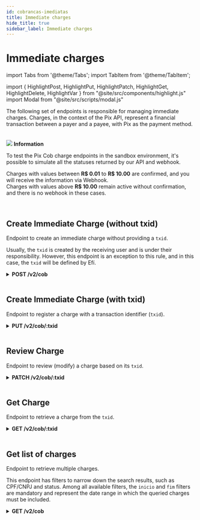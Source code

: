```yaml
---
id: cobrancas-imediatas
title: Immediate charges
hide_title: true
sidebar_label: Immediate charges
---
```

<h1 className="titulo">Immediate charges</h1>
<div className="conteudo">

import Tabs from '@theme/Tabs';
import TabItem from '@theme/TabItem';


import { HighlightPost, HighlightPut, HighlightPatch, HighlightGet, HighlightDelete, HighlightVar } from "@site/src/components/highlight.js"
import Modal from "@site/src/scripts/modal.js" 

<!-- Embedding React components with MDX -->
<!-- fontWeight: 'bold', -->

<div className="subtitulo">
The following set of endpoints is responsible for managing immediate charges. Charges, in the context of the Pix API, represent a financial transaction between a payer and a payee, with Pix as the payment method.

</div>

<br/>
<br/>

<div className="admonition admonition_info">
<div>
<img src="/img/info-circle-blue.svg"/> <b>Information</b>
</div>
<p>To test the Pix Cob charge endpoints in the sandbox environment, it's possible to simulate all the statuses returned by our API and webhook.</p>
<p>Charges with values between <b>R$ 0.01</b> to <b>R$ 10.00</b> are confirmed, and you will receive the information via Webhook.<br/>
Charges with values above <b>R$ 10.00</b> remain active without confirmation, and there is no webhook in these cases.<br/></p>
</div>
<br/>

## Create Immediate Charge (without txid)
Endpoint to create an immediate charge without providing a <code>txid</code>.

Usually, the <code>txid</code> is created by the receiving user and is under their responsibility. However, this endpoint is an exception to this rule, and in this case, the <code>txid</code> will be defined by Efí.


<!-- Método POST -->
<div className="post">
<details className="col-100">
  <summary>
    <b><HighlightPost>POST</HighlightPost> /v2/cob</b>
  </summary>
      <div className="post-div"> 
          <div className="left">
            Requires authorization for the scope: <code>cob.write</code>
          </div>
          <div className="right">
          <Modal filename="/markdown/i18n/pix/cob/Cobranca_imediata.md" />
          </div>
      </div>
      <br/> <br/>
      <p><p><b>Request</b></p></p>
     
  <Tabs
    defaultValue="exemplo1"
    values={[
    { label: 'Example 1 (CPF)', value: 'exemplo1', },
    { label: 'Example 2 (CNPJ)', value: 'exemplo2', },
    { label: 'Example 3 (loc)', value: 'exemplo3', },
    ]}>
    
  <TabItem value="exemplo1">

  ```json
  {
    "calendario": {
      "expiracao": 3600
    },
    "devedor": {
      "cpf": "12345678909",
      "nome": "Francisco da Silva"
    },
    "valor": {
      "original": "123.45"
    },
    "chave": "71cdf9ba-c695-4e3c-b010-abb521a3f1be",
    "solicitacaoPagador": "Cobrança dos serviços prestados."
  }
  ``` 
  </TabItem>
  <TabItem value="exemplo2">

  ```json
  {
    "calendario": {
      "expiracao": 3600
    },
    "devedor": {
      "cnpj": "12345678000195",
      "nome": "Empresa de Serviços SA"
    },
    "valor": {
      "original": "37.00"
    },
    "chave": "ac107ed7-97cd-4fe7-8df5-a5f5659bf2f3",
    "solicitacaoPagador": "Serviço realizado.",
    "infoAdicionais": [
      {
        "nome": "Campo 1",
        "valor": "Informação Adicional1 do PSP-Recebedor"
      },
      {
        "nome": "Campo 2",
        "valor": "Informação Adicional2 do PSP-Recebedor"
      }
    ]
  }
  ```
  </TabItem>
  <TabItem value="exemplo3">

  ```json
  {
    "calendario": {
      "expiracao": 3600
    },
    "devedor": {
      "cpf": "12345678909",
      "nome": "Francisco da Silva"
    },
    "valor": {
      "original": "123.45"
    },
    "loc": {
      "id": 1
    },
    "chave": "71cdf9ba-c695-4e3c-b010-abb521a3f1be",
    "solicitacaoPagador": "Cobrança dos serviços prestados."
  }
  ```
  </TabItem>
  </Tabs>


  <br/>   
        
  <b>Responses</b>

  <br/> 

  The Responses below represent Success(201) and consumption failures/errors.
  <Tabs
    defaultValue="saida"
    values={[
      { label: '🟢 201', value: 'saida', },
      { label: '🔴 400', value: '400', },
      { label: '🔴 409', value: '409', },
      { label: '🔴 500', value: '500', },
    ]}>
  <TabItem value="saida">

  ```json
  {
    "calendario": {
      "criacao": "2020-09-09T20:15:00.358Z",
      "expiracao": 3600
    },
    "txid": "7978c0c97ea847e78e8849634473c1f1",
    "revisao": 0,
    "loc": {
      "id": 789,
      "location": "pix.example.com/qr/v2/9d36b84fc70b478fb95c12729b90ca25",
      "tipoCob": "cob"
    },
    "location": "pix.example.com/qr/v2/9d36b84fc70b478fb95c12729b90ca25",
    "status": "ATIVA",
    "devedor": {
      "cnpj": "12345678000195",
      "nome": "Empresa de Serviços SA"
    },
    "valor": {
      "original": "567.89"
    },
    "chave": "a1f4102e-a446-4a57-bcce-6fa48899c1d1",
    "solicitacaoPagador": "Informar cartão fidelidade",
    "pixCopiaECola": "00020101021226830014BR.GOV.BCB.PIX2561qrcodespix.sejaefi.com.br/v2/41e0badf811a4ce6ad8a80b306821fce5204000053000065802BR5905EFISA6008SAOPAULO60070503***61040000"
  }
  ```
  </TabItem>
  <TabItem value="400">

  ```json
  InvalidOperationError
  {
    "nome": "documento_bloqueado",
    "mensagem": "O documento desta conta tem bloqueios que impedem a emissão"
  }

  Ou

  {
    "nome": "chave_invalida",
    "mensagem": "A chave informada não faz referência à conta Efí autenticada"
  }

  InvalidValueError
  {
    "nome": "valor_invalido",
    "mensagem": "Campo valor.original deve ser maior que zero"
  }

  Ou

  {
    "nome": "valor_invalido",
    "mensagem": "Campo calendario.expiracao deve ser maior que zero"
  }

  Ou

  {
    "nome": "valor_invalido",
    "mensagem": "Documento CPF em devedor.cpf é inválido"
  }

   Ou

  {
    "nome": "valor_invalido",
    "mensagem": "Documento CNPJ em devedor.cnpj é inválido"
  }
  ```
  </TabItem>
  <TabItem value="409">

  ```json
  DuplicatedRegisterError
  {
    "nome": "txid_duplicado",
    "mensagem": "Campo txid informado já foi utilizado em outra cobrança"
  }
  ```
  </TabItem>
  <TabItem value="500">

  ```json
  ApplicationError
  {
    "nome": "erro_aplicacao",
    "mensagem": "Ocorreu um erro ao validar a chave"
  }
  ```
  </TabItem>
  </Tabs>

</details>

</div>

<br/>

## Create Immediate Charge (with txid)
Endpoint to register a charge with a transaction identifier (<code>txid</code>).

<!-- Método PUT -->
<div className="put"> 
<details className="col-100">
  <summary>
    <b><HighlightPut>PUT</HighlightPut> /v2/cob/<HighlightVar>:txid</HighlightVar></b>
  </summary>
      <div className="put-div"> 
          <div className="left">
            Requires authorization for the scope: <code>cob.write</code>
          </div>
          <div className="right">
          <Modal filename="/markdown/i18n/pix/cob/Cobranca_imediata_txid.md" />
          </div>
      </div>
      <br/> <br/>
      <p><b>Request</b></p>
      <p></p>
  <Tabs
    defaultValue="exemplo1"
    values={[
    { label: 'Example 1 (CPF)', value: 'exemplo1', },
    { label: 'Example 2 (CNPJ)', value: 'exemplo2', },
    { label: 'Example 3 (loc)', value: 'exemplo3', },
    ]}>
    
  <TabItem value="exemplo1">

  ```json
  {
    "calendario": {
      "expiracao": 3600
    },
    "devedor": {
      "cpf": "12345678909",
      "nome": "Francisco da Silva"
    },
    "valor": {
      "original": "123.45"
    },
    "chave": "71cdf9ba-c695-4e3c-b010-abb521a3f1be",
    "solicitacaoPagador": "Cobrança dos serviços prestados."
  }
  ``` 
  </TabItem>
  <TabItem value="exemplo2">

  ```json
  {
    "calendario": {
      "expiracao": 3600
    },
    "devedor": {
      "cnpj": "12345678000195",
      "nome": "Empresa de Serviços SA"
    },
    "valor": {
      "original": "37.00"
    },
    "chave": "ac107ed7-97cd-4fe7-8df5-a5f5659bf2f3",
    "solicitacaoPagador": "Serviço realizado.",
    "infoAdicionais": [
      {
        "nome": "Campo 1",
        "valor": "Informação Adicional1 do PSP-Recebedor"
      },
      {
        "nome": "Campo 2",
        "valor": "Informação Adicional2 do PSP-Recebedor"
      }
    ]
  }
  ```
  </TabItem>
  <TabItem value="exemplo3">

  ```json
  {
    "calendario": {
      "expiracao": 3600
    },
    "devedor": {
      "cpf": "12345678909",
      "nome": "Francisco da Silva"
    },
    "valor": {
      "original": "123.45"
    },
    "loc": {
      "id": 1
    },
    "chave": "71cdf9ba-c695-4e3c-b010-abb521a3f1be",
    "solicitacaoPagador": "Cobrança dos serviços prestados."
  }
  ```
  </TabItem>
  </Tabs>

  <br/>  
        
  <b>Responses</b>

  <br/> 

  The Responses below represent Success(201) and consumption failures/errors.
  <Tabs
    defaultValue="saida"
    values={[
      { label: '🟢 201', value: 'saida', },
      { label: '🔴 400', value: '400', },
      { label: '🔴 409', value: '409', },
      { label: '🔴 500', value: '500', },
    ]}>
  <TabItem value="saida">

  ```json
  {
    "calendario": {
      "criacao": "2020-09-09T20:15:00.358Z",
      "expiracao": 3600
    },
    "txid": "7978c0c97ea847e78e8849634473c1f1",
    "revisao": 0,
    "loc": {
      "id": 789,
      "location": "pix.example.com/qr/v2/9d36b84fc70b478fb95c12729b90ca25",
      "tipoCob": "cob"
    },
    "location": "pix.example.com/qr/v2/9d36b84fc70b478fb95c12729b90ca25",
    "status": "ATIVA",
    "devedor": {
      "cnpj": "12345678000195",
      "nome": "Empresa de Serviços SA"
    },
    "valor": {
      "original": "567.89"
    },
    "chave": "a1f4102e-a446-4a57-bcce-6fa48899c1d1",
    "solicitacaoPagador": "Informar cartão fidelidade",
    "pixCopiaECola": "00020101021226830014BR.GOV.BCB.PIX2561qrcodespix.sejaefi.com.br/v2/41e0badf811a4ce6ad8a80b306821fce5204000053000065802BR5905EFISA6008SAOPAULO60070503***61040000"
  }
  ```
  </TabItem>
  <TabItem value="400">

  ```json
  InvalidOperationError
  {
    "nome": "documento_bloqueado",
    "mensagem": "O documento desta conta tem bloqueios que impedem a emissão"
  }

  Ou

  {
    "nome": "chave_invalida",
    "mensagem": "A chave informada não faz referência à conta Efí autenticada"
  }

  InvalidValueError
  {
    "nome": "valor_invalido",
    "mensagem": "Campo valor.original deve ser maior que zero"
  }

  Ou

  {
    "nome": "valor_invalido",
    "mensagem": "Campo calendario.expiracao deve ser maior que zero"
  }

  Ou

  {
    "nome": "valor_invalido",
    "mensagem": "Documento CPF em devedor.cpf é inválido"
  }

   Ou

  {
    "nome": "valor_invalido",
    "mensagem": "Documento CNPJ em devedor.cnpj é inválido"
  }
  ```
  </TabItem>
  <TabItem value="409">

  ```json
  DuplicatedRegisterError
  {
    "nome": "txid_duplicado",
    "mensagem": "Campo txid informado já foi utilizado em outra cobrança"
  }
  ```
  </TabItem>
  <TabItem value="500">

  ```json
  ApplicationError
  {
    "nome": "erro_aplicacao",
    "mensagem": "Ocorreu um erro ao validar a chave"
  }
  ```
  </TabItem>
  </Tabs>

</details>

</div>

<br/>

## Review Charge
Endpoint to review (modify) a charge based on its <code>txid</code>.

<!-- Método PATCH -->
<div className="patch">
<details className="col-100">
  <summary>
    <b><HighlightPatch>PATCH</HighlightPatch> /v2/cob/<HighlightVar>:txid</HighlightVar></b>
  </summary>
      <div className="put-div"> 
          <div className="left">
            Requires authorization for the scope: <code>cob.write</code> 
          </div>
          <div className="right">
          <Modal filename="/markdown/i18n/pix/cob/Revisar_cobranca.md" />
          </div>
      </div>
      <br/> <br/>
      <p><b>Request</b></p>
      <p></p>
  <Tabs
    defaultValue="exemplo1"
    values={[
    { label: 'Example 1', value: 'exemplo1', },
    { label: 'Example 2', value: 'exemplo2', },
    { label: 'Example 3', value: 'exemplo3', },
    ]}>
    
  <TabItem value="exemplo1">

  ```json
  {
    "loc": {
      "id": 7768
    },
    "devedor": {
      "cpf": "12345678909",
      "nome": "Francisco da Silva"
    },
    "valor": {
      "original": "123.45"
    },
    "solicitacaoPagador": "Informe o número ou identificador do pedido."
  }
  ``` 
  </TabItem>
  <TabItem value="exemplo2">

  ```json
  {
    "valor": {
      "original": "567.89"
    },
    "solicitacaoPagador": "Informe o número ou identificador do pedido."
  }
  ```
  </TabItem>
  <TabItem value="exemplo3">

  ```json
  {
    "status": "REMOVIDA_PELO_USUARIO_RECEBEDOR"
  }
  ```
  </TabItem>
  </Tabs>

  <br/>    
        
  <b>Responses</b>

  <br/> 

  The Responses below represent Success(200) and consumption failures/errors.
  <Tabs
    defaultValue="saida"
    values={[
      { label: '🟢 200', value: 'saida', },
      { label: '🔴 400', value: '400', },
      { label: '🔴 409', value: '409', },
      { label: '🔴 500', value: '500', },
    ]}>
  <TabItem value="saida">

  ```json
  {
    "status": "ATIVA",
    "calendario": {
      "criacao": "2020-09-09T20:15:00.358Z",
      "expiracao": 3600
    },
    "location": "pix.example.com/qr/9d36b84f-c70b-478f-b95c-12729b90ca25",
    "txid": "7978c0c97ea847e78e8849634473c1f1",
    "revisao": 1,
    "devedor": {
      "cnpj": "12345678000195",
      "nome": "Empresa de Serviços SA"
    },
    "valor": {
      "original": "567.89"
    },
    "chave": "a1f4102e-a446-4a57-bcce-6fa48899c1d1",
    "solicitacaoPagador": "Informe o número ou identificador do pedido.",
    "pixCopiaECola": "00020101021226830014BR.GOV.BCB.PIX2561qrcodespix.sejaefi.com.br/v2/41e0badf811a4ce6ad8a80b306821fce5204000053000065802BR5905EFISA6008SAOPAULO60070503***61040000"
  }
  ```
  </TabItem>
  <TabItem value="400">

  ```json
  UnknownRegisterError
  {
    "nome": "cobranca_nao_encontrada",
    "mensagem": "Nenhuma cobrança encontrada para o txid informado"
  }

  Ou

  InvalidOperationError
  {
    "nome": "status_cobranca_invalido",
    "mensagem": "A cobrança não está mais com o status ATIVA"
  }

  Ou

  {
    "nome": "chave_invalida",
    "mensagem": "A chave informada não faz referência à conta Efí autenticada"
  }

  Ou

  InvalidValueError
  {
    "nome": "valor_invalido",
    "mensagem": "Campo calendario.expiracao deve ser maior ou igual a 1"
  }

  Ou

  {
    "nome": "valor_invalido",
    "mensagem": "Documento CPF em devedor.cpf é inválido"
  }

  Ou

  {
    "nome": "valor_invalido",
    "mensagem": "Documento CNPJ em devedor.cnpj é inválido"
  }
  ```
  </TabItem>
  <TabItem value="409">

  ```json
  DuplicatedRegisterError
  {
    "nome": "txid_duplicado",
    "mensagem": "Campo txid informado já foi utilizado em outra cobrança"
  }
  ```
  </TabItem>
  <TabItem value="500">

  ```json
  ApplicationError
  {
    "nome": "erro_aplicacao",
    "mensagem": "Ocorreu um erro ao validar a chave"
  }
  ```
  </TabItem>
  </Tabs>

</details>

</div>

<br/>

## Get Charge
Endpoint to retrieve a charge from the <code>txid</code>.


<!-- Método GET -->
<div className="get">
<details className="col-100">
  <summary>
    <b><HighlightGet>GET</HighlightGet> /v2/cob/<HighlightVar>:txid</HighlightVar></b>
  </summary>
      <div className="get-div"> 
          <div className="left">
            Requires authorization for the scope: <code>cob.read</code> 
          </div>
          <div className="right">
          <Modal filename="/markdown/i18n/pix/cob/Consultar_cobranca.md" />
          </div>
      </div>
      <br/> <br/>
  <p><b>Request</b></p>
  
  It's also possible to query information about a specific revision of a charge. For this, you need to provide the <i>query param</i> <code>revisao</code>. Example: <code>/v2/cob/:txid/?revisao=1</code>. When the parameter is not provided, the most recent revision is returned by default.

  <br/>    
   <br/>

  <b>Responses</b>

  The responses below represent Success(200) and consumption failures/errors.
  <Tabs
    defaultValue="saida"
    values={[
      { label: '🟢 200', value: 'saida', },
      { label: '🟢 200', value: '200', },
      { label: '🔴 400', value: '400', },
    ]}>
  <TabItem value="saida">

  ```json
  {
    "status": "ATIVA",
    "calendario": {
      "criacao": "2020-09-09T20:15:00.358Z",
      "expiracao": "3600"
    },
    "location": "pix.example.com/qr/9d36b84f-c70b-478f-b95c-12729b90ca25",
    "txid": "7978c0c97ea847e78e8849634473c1f1",
    "revisao": 1,
    "devedor": {
      "cnpj": "12345678000195",
      "nome": "Empresa de Serviços SA"
    },
    "valor": {
      "original": "567.89"
    },
    "chave": "a1f4102e-a446-4a57-bcce-6fa48899c1d1",
    "solicitacaoPagador": "Informe o número ou identificador do pedido.",
    "pixCopiaECola": "00020101021226830014BR.GOV.BCB.PIX2561qrcodespix.sejaefi.com.br/v2/41e0badf811a4ce6ad8a80b306821fce5204000053000065802BR5905EFISA6008SAOPAULO60070503***61040000"
  }
  ``` 
  </TabItem>
  <TabItem value="200">

  ```json
  {
    "status": "CONCLUIDA",
    "calendario": {
      "criacao": "2020-09-09T20:15:00.358Z",
      "expiracao": "3600"
    },
    "location": "qrcodes-pix.gerencianet.com.br/1dd7f893-a58e-4172-8702-8dc33e21a403",
    "txid": "655dfdb1-a451-4b8f-bb58-254b958913fb",
    "revisao": 1,
    "devedor": {
      "cnpj": "12345678000195",
      "nome": "Empresa de Serviços SA"
    },
    "valor": {
      "original": "100.00"
    },
    "chave": "40a0932d-1918-4eee-845d-35a2da1690dc",
    "solicitacaoPagador": "Informe o número ou identificador do pedido.",
    "pix": [
      {
        "endToEndId": "E12345678202009091221kkkkkkkkkkk",
        "txid": "655dfdb1-a451-4b8f-bb58-254b958913fb",
        "valor": "110.00",
        "horario": "2020-09-09T20:15:00.358Z",
        "infoPagador": "0123456789",
        "devolucoes": [
          {
            "id": "123ABC",
            "rtrId": "Dxxxxxxxx202009091221kkkkkkkkkkk",
            "valor": "10.00",
            "horario": {
              "solicitacao": "2020-09-09T20:15:00.358Z"
            },
            "status": "EM_PROCESSAMENTO"
          }
        ]
      }
    ]
  }
  ```
 </TabItem>
  <TabItem value="400">

  ```json
  UnknownRegisterError
  {
    "nome": "cobranca_nao_encontrada",
    "mensagem": "Nenhuma cobrança encontrada para o txid informado"
  }
  ```
  </TabItem>
  </Tabs>

</details>

</div>

<br/>

## Get list of charges
Endpoint to retrieve multiple charges.

This endpoint has filters to narrow down the search results, such as CPF/CNPJ and status. Among all available filters, the <code>inicio</code> and <code>fim</code> filters are mandatory and represent the date range in which the queried charges must be included.
<!-- Método GET -->
<div className="get">
<details className="col-100">
  <summary>
    <b><HighlightGet>GET</HighlightGet> /v2/cob</b>
  </summary>
      <div className="get-div"> 
          <div className="left">
            Requires authorization for the scope: <code>cob.read</code>
          </div>
          <div className="right">
          <Modal filename="/markdown/i18n/pix/cob/Listar_cobrancas.md" />
          </div>
      </div>
      <br/> <br/>
  <p><b>Request</b></p>
  The code snippet below illustrates the consumption of the endpoint in a request with the minimum possible parameters (the date range <code>inicio</code> and <code>fim</code>) and the format in which these parameters should be passed.


<br/>
<br/>

  <code>
  /v2/cob?inicio=2020-10-22T16:01:35Z&fim=2020-11-30T20:10:00Z
 </code>

  <br/>    
   <br/>

  <b>Responses</b>

  <br/> 

  The responses below represent Consumption Success (200).
  <Tabs
    defaultValue="saida"
    values={[
      { label: '🟢 200', value: 'saida', },
      { label: '🟢 200', value: '200', },
    ]}>
  <TabItem value="saida">

  ```json
{
    "parametros": {
      "inicio": "2020-04-01T00:00:00Z",
      "fim": "2020-04-02T10:00:00Z",
      "paginacao": {
        "paginaAtual": 0,
        "itensPorPagina": 100,
        "quantidadeDePaginas": 1,
        "quantidadeTotalDeItens": 2
      }
    },
    "cobs": [
      {
        "status": "ATIVA",
        "calendario": {
          "criacao": "2020-09-09T20:15:00.358Z",
          "expiracao": "3600"
        },
        "location": "qrcodes-pix.gerencianet.com.br/9d36b84f-c70b-478f-b95c-12729b90ca25",
        "txid": "7978c0c97ea847e78e8849634473c1f1",
        "revisao": 1,
        "devedor": {
          "cnpj": "12345678000195",
          "nome": "Empresa de Serviços SA"
        },
        "valor": {
          "original": "567.89"
        },
        "chave": "a1f4102e-a446-4a57-bcce-6fa48899c1d1",
        "solicitacaoPagador": "Informe o número ou identificador do pedido.",
        "pixCopiaECola": "00020101021226830014BR.GOV.BCB.PIX2561qrcodespix.sejaefi.com.br/v2/41e0badf811a4ce6ad8a80b306821fce5204000053000065802BR5905EFISA6008SAOPAULO60070503***61040000"
      },
      {
        "status": "CONCLUIDA",
        "calendario": {
          "criacao": "2020-09-09T20:15:00.358Z",
          "expiracao": "3600"
        },
        "location": "qrcodes-pix.gerencianet.com.br/1dd7f893-a58e-4172-8702-8dc33e21a403",
        "txid": "655dfdb1a4514b8fbb58254b958913fb",
        "revisao": 1,
        "devedor": {
          "cnpj": "12345678000195",
          "nome": "Empresa de Serviços SA"
        },
        "valor": {
          "original": "100.00"
        },
        "chave": "40a0932d-1918-4eee-845d-35a2da1690dc",
        "solicitacaoPagador": "Informe o número ou identificador do pedido.",
        "pixCopiaECola": "00020101021226830014BR.GOV.BCB.PIX2561qrcodespix.sejaefi.com.br/v2/41e0badf811a4ce6ad8a80b306821fce5204000053000065802BR5905EFISA6008SAOPAULO60070503***61040000",
        "pix": [
          {
            "endToEndId": "E12345678202009091221kkkkkkkkkkk",
            "txid": "655dfdb1a4514b8fbb58254b958913fb",
            "valor": "110.00",
            "horario": "2020-09-09T20:15:00.358Z",
            "pagador": {
              "cnpj": "12345678000195",
              "nome": "Empresa de Serviços SA"
            },
            "infoPagador": "0123456789",
            "devolucoes": [
              {
                "id": "123ABC",
                "rtrId": "Dxxxxxxxx202009091221kkkkkkkkkkk",
                "valor": "10.00",
                "horario": {
                    "solicitacao": "2020-09-09T20:15:00.358Z"
                },
                "status": "EM_PROCESSAMENTO"
              }
            ]
          }
        ]
      }
    ]
}

  ``` 
  </TabItem>
  <TabItem value="200">

  ```json
{
    "parametros": {
      "inicio": "2020-04-01T00:00:00Z",
      "fim": "2020-04-01T23:59:59Z",
      "paginacao": {
        "paginaAtual": 0,
        "itensPorPagina": 100,
        "quantidadeDePaginas": 1,
        "quantidadeTotalDeItens": 1
      }
    },
    "cobs": [
      {
        "status": "ATIVA",
        "calendario": {
          "criacao": "2020-09-09T20:15:00.358Z",
          "expiracao": "3600"
        },
        "location": "qrcodes-pix.gerencianet.com.br/9d36b84f-c70b-478f-b95c-12729b90ca25",
        "txid": "7978c0c9-7ea8-47e7-8e88-49634473c1f1",
        "revisao": 1,
        "devedor": {
          "cnpj": "12345678000195",
          "nome": "Empresa de Serviços SA"
        },
        "valor": {
          "original": "567.89"
        },
        "chave": "a1f4102e-a446-4a57-bcce-6fa48899c1d1",
        "solicitacaoPagador": "Informe o número ou identificador do pedido."
      }
    ]
}
  ```
 </TabItem>
  </Tabs>

</details>
</div> 
<br/>

</div>